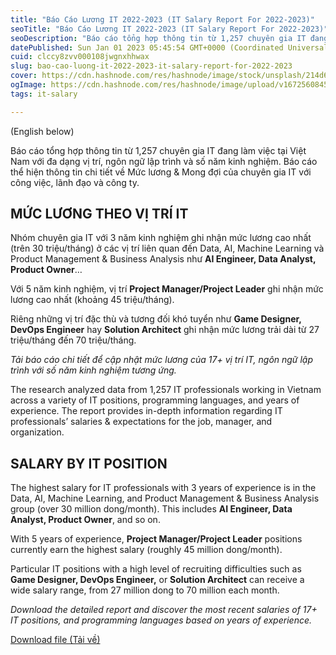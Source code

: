 ```yaml
---
title: "Báo Cáo Lương IT 2022-2023 (IT Salary Report For 2022-2023)"
seoTitle: "Báo Cáo Lương IT 2022-2023 (IT Salary Report For 2022-2023)"
seoDescription: "Báo cáo tổng hợp thông tin từ 1,257 chuyên gia IT đang làm việc tại Việt Nam với đa dạng vị trí, ngôn ngữ lập trình và số năm kinh nghiệm. Báo cáo thể hiện"
datePublished: Sun Jan 01 2023 05:45:54 GMT+0000 (Coordinated Universal Time)
cuid: clccy8zvv000108jwgnxhhwax
slug: bao-cao-luong-it-2022-2023-it-salary-report-for-2022-2023
cover: https://cdn.hashnode.com/res/hashnode/image/stock/unsplash/214d654bc699921f312f821d4a15e810.jpeg
ogImage: https://cdn.hashnode.com/res/hashnode/image/upload/v1672560845327/d0c59384-d6c3-48a0-916c-ec34b361c3da.jpeg
tags: it-salary

---
```


(English below)

Báo cáo tổng hợp thông tin từ 1,257 chuyên gia IT đang làm việc tại Việt Nam với đa dạng vị trí, ngôn ngữ lập trình và số năm kinh nghiệm. Báo cáo thể hiện thông tin chi tiết về Mức lương & Mong đợi của chuyên gia IT với công việc, lãnh đạo và công ty.

## **MỨC LƯƠNG THEO VỊ TRÍ IT**

Nhóm chuyên gia IT với 3 năm kinh nghiệm ghi nhận mức lương cao nhất (trên 30 triệu/tháng) ở các vị trí liên quan đến Data, AI, Machine Learning và Product Management & Business Analysis như **AI Engineer, Data Analyst, Product Owner**…

Với 5 năm kinh nghiệm, vị trí **Project Manager/Project Leader** ghi nhận mức lương cao nhất (khoảng 45 triệu/tháng).

Riêng những vị trí đặc thù và tương đối khó tuyển như **Game Designer, DevOps Engineer** hay **Solution Architect** ghi nhận mức lương trải dài từ 27 triệu/tháng đến 70 triệu/tháng.

*Tải báo cáo chi tiết để cập nhật mức lương của 17+ vị trí IT, ngôn ngữ lập trình với số năm kinh nghiệm tương ứng.*

The research analyzed data from 1,257 IT professionals working in Vietnam across a variety of IT positions, programming languages, and years of experience. The report provides in-depth information regarding IT professionals’ salaries & expectations for the job, manager, and organization.

## **SALARY BY IT POSITION**

The highest salary for IT professionals with 3 years of experience is in the Data, AI, Machine Learning, and Product Management & Business Analysis group (over 30 million dong/month). This includes **AI Engineer, Data Analyst, Product Owner**, and so on.

With 5 years of experience, **Project Manager/Project Leader** positions currently earn the highest salary (roughly 45 million dong/month).

Particular IT positions with a high level of recruiting difficulties such as **Game Designer, DevOps Engineer,** or **Solution Architect** can receive a wide salary range, from 27 million dong to 70 million each month.

*Download the detailed report and discover the most recent salaries of 17+ IT positions, and programming languages based on years of experience.*

[Download file (Tải về)](https://github.com/ePlus-DEV/storage/blob/main/IT%20Salary%20Report/2022-2023/itviec_bao_cao_luong_it_2022_2023-vn.pdf)
